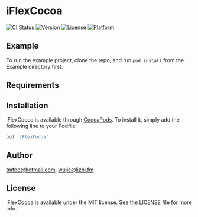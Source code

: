 # iFlexCocoa

[![CI Status](https://img.shields.io/travis/tmtbo@hotmail.com/iFlexCocoa.svg?style=flat)](https://travis-ci.org/tmtbo@hotmail.com/iFlexCocoa)
[![Version](https://img.shields.io/cocoapods/v/iFlexCocoa.svg?style=flat)](https://cocoapods.org/pods/iFlexCocoa)
[![License](https://img.shields.io/cocoapods/l/iFlexCocoa.svg?style=flat)](https://cocoapods.org/pods/iFlexCocoa)
[![Platform](https://img.shields.io/cocoapods/p/iFlexCocoa.svg?style=flat)](https://cocoapods.org/pods/iFlexCocoa)

## Example

To run the example project, clone the repo, and run `pod install` from the Example directory first.

## Requirements

## Installation

iFlexCocoa is available through [CocoaPods](https://cocoapods.org). To install
it, simply add the following line to your Podfile:

```ruby
pod 'iFlexCocoa'
```

## Author

tmtbo@hotmail.com, wujie@lizhi.fm

## License

iFlexCocoa is available under the MIT license. See the LICENSE file for more info.
